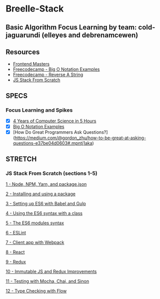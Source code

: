 # Breelle-Stack

## Basic Algorithm Focus Learning by team: cold-jaguarundi (elleyes and debrenamcewen)

## Resources

- [Frontend Masters](https://frontendmasters.com/courses/computer-science/)
- [Freecodecamp - Big O Notation Examples](https://www.freecodecamp.com/videos/big-o-notation-a-few-examples)
- [Freecodecamp - Reverse A String](https://www.freecodecamp.com/challenges/reverse-a-string)
- [JS Stack From Scratch](https://github.com/verekia/js-stack-from-scratch)

## SPECS

### Focus Learning and Spikes
- [X] [4 Years of Computer Science in 5 Hours](https://frontendmasters.com/courses/computer-science/)
- [X] [Big O Notation Examples](https://www.freecodecamp.com/videos/big-o-notation-a-few-examples)
- [X] [How Do Great Programmers Ask Questions?] (https://medium.com/@gordon_zhu/how-to-be-great-at-asking-questions-e37be04d0603#.mpntj1aka)

## STRETCH

### JS Stack From Scratch (sections 1-5)

 [1 - Node, NPM, Yarn, and package.json](https://github.com/verekia/js-stack-from-scratch/blob/master/tutorial/1-node-npm-yarn-package-json)

 [2 - Installing and using a package](https://github.com/verekia/js-stack-from-scratch/blob/master/tutorial/2-packages)

 [3 - Setting up ES6 with Babel and Gulp](https://github.com/verekia/js-stack-from-scratch/blob/master/tutorial/3-es6-babel-gulp)

 [4 - Using the ES6 syntax with a class](https://github.com/verekia/js-stack-from-scratch/blob/master/tutorial/4-es6-syntax-class)

 [5 - The ES6 modules syntax](https://github.com/verekia/js-stack-from-scratch/blob/master/tutorial/5-es6-modules-syntax)

 [6 - ESLint](https://github.com/verekia/js-stack-from-scratch/blob/master/tutorial/6-eslint)

 [7 - Client app with Webpack](https://github.com/verekia/js-stack-from-scratch/blob/master/tutorial/7-client-webpack)

 [8 - React](https://github.com/verekia/js-stack-from-scratch/blob/master/tutorial/8-react)

 [9 - Redux](https://github.com/verekia/js-stack-from-scratch/blob/master/tutorial/9-redux)

 [10 - Immutable JS and Redux Improvements](https://github.com/verekia/js-stack-from-scratch/blob/master/tutorial/10-immutable-redux-improvements)

 [11 - Testing with Mocha, Chai, and Sinon](https://github.com/verekia/js-stack-from-scratch/blob/master/tutorial/11-testing-mocha-chai-sinon)

 [12 - Type Checking with Flow](https://github.com/verekia/js-stack-from-scratch/blob/master/tutorial/12-flow)

